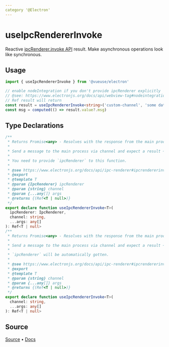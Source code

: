 ```yaml
---
category '@Electron'
---
```


# useIpcRendererInvoke

Reactive [ipcRenderer.invoke API](https://www.electronjs.org/docs/api/ipc-renderer#ipcrendererinvokechannel-args) result. Make asynchronous operations look like synchronous.

## Usage

```ts
import { useIpcRendererInvoke } from '@vueuse/electron'

// enable nodeIntegration if you don't provide ipcRenderer explicitly 
// @see: https://www.electronjs.org/docs/api/webview-tag#nodeintegration
// Ref result will return
const result = useIpcRendererInvoke<string>('custom-channel', 'some data')
const msg = computed(() => result.value?.msg)

```


<!--FOOTER_STARTS-->
## Type Declarations

```typescript
/**
 * Returns Promise<any> - Resolves with the response from the main process.
 *
 * Send a message to the main process via channel and expect a result ~~asynchronously~~. As composition-api, it makes asynchronous operations look like synchronous.
 *
 * You need to provide `ipcRenderer` to this function.
 *
 * @see https://www.electronjs.org/docs/api/ipc-renderer#ipcrendererinvokechannel-args
 * @export
 * @template T
 * @param {IpcRenderer} ipcRenderer
 * @param {string} channel
 * @param {...any[]} args
 * @returns {(Ref<T | null>)}
 */
export declare function useIpcRendererInvoke<T>(
  ipcRenderer: IpcRenderer,
  channel: string,
  ...args: any[]
): Ref<T | null>
/**
 * Returns Promise<any> - Resolves with the response from the main process.
 *
 * Send a message to the main process via channel and expect a result ~~asynchronously~~. As composition-api, it makes asynchronous operations look like synchronous.
 *
 * `ipcRenderer` will be automatically gotten.
 *
 * @see https://www.electronjs.org/docs/api/ipc-renderer#ipcrendererinvokechannel-args
 * @export
 * @template T
 * @param {string} channel
 * @param {...any[]} args
 * @returns {(Ref<T | null>)}
 */
export declare function useIpcRendererInvoke<T>(
  channel: string,
  ...args: any[]
): Ref<T | null>
```

## Source

[Source](https://github.com/vueuse/vueuse/blob/main/packages/electron/useIpcRendererInvoke/index.ts) • [Docs](https://github.com/vueuse/vueuse/blob/main/packages/electron/useIpcRendererInvoke/index.md)


<!--FOOTER_ENDS-->
